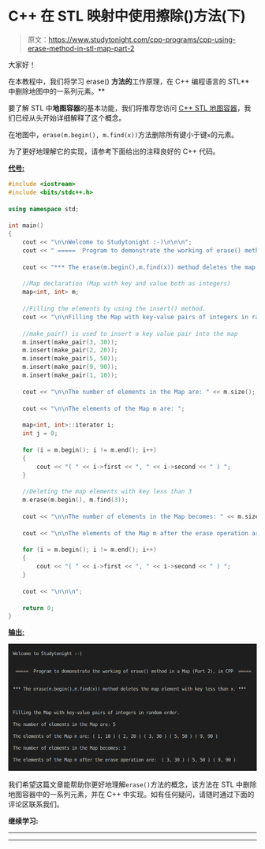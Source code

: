 # C++ 在 STL 映射中使用擦除()方法(下)

> 原文：<https://www.studytonight.com/cpp-programs/cpp-using-erase-method-in-stl-map-part-2>

大家好！

在本教程中，我们将学习 erase() **方法的**工作原理，在 C++ 编程语言的 STL** 中删除地图中的一系列元素。**

要了解 STL 中**地图容器**的基本功能，我们将推荐您访问 [C++ STL 地图容器](https://www.studytonight.com/cpp/stl/stl-container-map)，我们已经从头开始详细解释了这个概念。

在地图中，`erase(m.begin(), m.find(x))`方法删除所有键小于键`x`的元素。

为了更好地理解它的实现，请参考下面给出的注释良好的 C++ 代码。

<u>**代号:**</u>

```cpp
#include <iostream>
#include <bits/stdc++.h>

using namespace std;

int main()
{
    cout << "\n\nWelcome to Studytonight :-)\n\n\n";
    cout << " =====  Program to demonstrate the working of erase() method in a Map (Part 2), in CPP  ===== \n\n\n";

    cout << "*** The erase(m.begin(),m.find(x)) method deletes the map element with key less than x. *** \n\n";

    //Map declaration (Map with key and value both as integers)
    map<int, int> m;

    //Filling the elements by using the insert() method.
    cout << "\n\nFilling the Map with key-value pairs of integers in random order."; //Map automatically stores them in increasing order of keys

    //make_pair() is used to insert a key value pair into the map
    m.insert(make_pair(3, 30));
    m.insert(make_pair(2, 20));
    m.insert(make_pair(5, 50));
    m.insert(make_pair(9, 90));
    m.insert(make_pair(1, 10));

    cout << "\n\nThe number of elements in the Map are: " << m.size();

    cout << "\n\nThe elements of the Map m are: ";

    map<int, int>::iterator i;
    int j = 0;

    for (i = m.begin(); i != m.end(); i++)
    {
        cout << "( " << i->first << ", " << i->second << " ) ";
    }

    //Deleting the map elements with key less than 3
    m.erase(m.begin(), m.find(3));

    cout << "\n\nThe number of elements in the Map becomes: " << m.size();

    cout << "\n\nThe elements of the Map m after the erase operation are:  ";

    for (i = m.begin(); i != m.end(); i++)
    {
        cout << "( " << i->first << ", " << i->second << " ) ";
    }

    cout << "\n\n\n";

    return 0;
} 
```

<u>**输出:**</u>

![C++ erase() Map part 2](img/efcc5e093f3b98466ff071f9a951966d.png)

我们希望这篇文章能帮助你更好地理解`erase()`方法的概念，该方法在 STL 中删除地图容器中的一系列元素，并在 C++ 中实现。如有任何疑问，请随时通过下面的评论区联系我们。

**继续学习:**

* * *

* * *